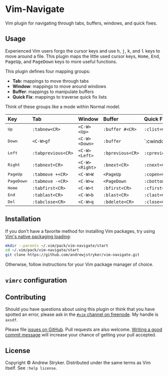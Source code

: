 # Vim-Navigate

Vim plugin for navigating through tabs, buffers, windows, and quick fixes.

## Usage

Experienced Vim users forgo the cursor keys and use <kbd>h</kbd>, <kbd>j</kbd>,
<kbd>k</kbd>, and <kbd>l</kbd> keys to move around a file. This plugin maps the
little used cursor keys, <kbd>Home</kbd>, <kbd>End</kbd>, <kbd>PageUp</kbd>,
and <kbd>PageDown</kbd> keys to more useful functions.

This plugin defines four mapping groups:

- **Tab:** mappings to move through tabs
- **Window**: mappings to move around windows
- **Buffer**: mappings to manipulate buffers
- **Quick Fix**: mappings to traverse quick fix lists

Think of these groups like a mode within Normal model.

| Key                 | Tab                | Window         | Buffer           | Quick Fix        |
|:--------------------|:-------------------|:---------------|:-----------------|:-----------------|
| <kbd>Up</kbd>       | `:tabnew<CR>`      | `<C-W><Up>`    | `:buffer #<CR>`  | `:clist<CR>`     |
| <kbd>Down</kbd>     | `<C-W>gf`          | `<C-W><Down>`  | `:buffer`        | `:cwindow<CR>    |
| <kbd>Left</kbd>     | `:tabprevious<CR>` | `<C-W><Left>`  | `:bprevious<CR>` | `:cprevious<CR>` |
| <kbd>Right</kbd>    | `:tabnext<CR>`     | `<C-W><Right>` | `:bnext<CR>`     | `:cnext<CR>`     |
| <kbd>PageUp</kbd>   | `:tabmove +<CR>`   | `<C-W>W`       | `<PageUp`        | `:copen<CR>`     |
| <kbd>PageDown</kbd> | `:tabmove -<CR>`   | `<C-W>w`       | `<PageDown`      | `:cbottom<CR>`   |
| <kbd>Home</kbd>     | `:tabfirst<CR>`    | `<C-W>t`       | `:bfirst<CR>`    | `:cfirst<CR>`    |
| <kbd>End</kbd>      | `:tablast<CR>`     | `<C-W>b`       | `:blast<CR>`     | `:clast<CR>`     |
| <kbd>Del</kbd>      | `:tabclose<CR>`    | `<C-W>q`       | `:bdelete<CR>`   | `:close<CR>`     |

## Installation

If you don't have a favorite method for installing Vim packages, try using
[Vim's native packaging loading](https://stories.abletech.nz/get-rid-of-your-vim-plugin-manager-7c8ff742f643):

```sh
mkdir --parents ~/.vim/pack/vim-navigate/start
cd ~/.vim/pack/vim-navigate/start
git clone https://github.com/andrewjstryker/vim-navigate.git
```

Otherwise, follow instructions for your Vim package manager of choice.

## `vimrc` configuration


## Contributing

Should you have questions about using this plugin or think that you have
spotted an error, please ask in the [`#vim` channel on
freenode](https://webchat.freenode.net/?channels=vim). My handle is `axsdf`.

Please file [issues on
GitHub](https://github.com/andrewjstryker/vim-navigate/issues). Pull requests
are also welcome. [Writing a good commit
message](https://tbaggery.com/2008/04/19/a-note-about-git-commit-messages.html)
will increase your chance of getting your pull accepted.

## License

Copyright © Andrew Stryker. Distributed under the same terms as Vim itself.
See `:help license`.
